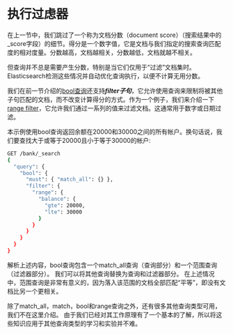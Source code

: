 # 执行过虑器
在上一节中，我们跳过了一个称为文档分数（document score）（搜索结果中的_score字段）的细节。得分是一个数字值，它是文档与我们指定的搜索查询匹配度的相对度量。分数越高，文档越相关，分数越低，文档就越不相关。

但查询并不总是需要产生分数，特别是当它们仅用于“过滤”文档集时。 Elasticsearch检测这些情况并自动优化查询执行，以便不计算无用分数。

我们在前一节介绍的[bool查询](https://www.elastic.co/guide/en/elasticsearch/reference/5.4/query-dsl-bool-query.html)还支持***filter子句***，它允许使用查询来限制将被其他子句匹配的文档，而不改变计算得分的方式。作为一个例子，我们来介绍一下[range filter](https://www.elastic.co/guide/en/elasticsearch/reference/5.4/query-dsl-range-query.html)，它允许我们通过一系列的值来过滤文档。这通常用于数字或日期过滤。

本示例使用bool查询返回余额在20000和30000之间的所有帐户。换句话说，我们要查找大于或等于20000且小于等于30000的帐户:

```sh
GET /bank/_search
{
  "query": {
    "bool": {
      "must": { "match_all": {} },
      "filter": {
        "range": {
          "balance": {
            "gte": 20000,
            "lte": 30000
          }
        }
      }
    }
  }
}
```

解析上述内容，bool查询包含一个match_all查询（查询部分）和一个范围查询（过滤器部分）。 我们可以将其他查询替换为查询和过滤器部分。 在上述情况中，范围查询是非常有意义的，因为落入该范围的文档全部匹配“平等”，即没有文档比另一个更相关。

除了match_all，match，bool和range查询之外，还有很多其他查询类型可用，我们不在这里介绍。 由于我们已经对其工作原理有了一个基本的了解，所以将这些知识应用于其他查询类型的学习和实验并不难。